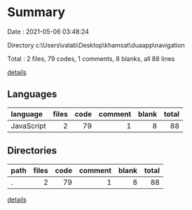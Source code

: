 # Summary

Date : 2021-05-06 03:48:24

Directory c:\Users\valab\Desktop\khamsat\duaapp\navigation

Total : 2 files,  79 codes, 1 comments, 8 blanks, all 88 lines

[details](details.md)

## Languages
| language | files | code | comment | blank | total |
| :--- | ---: | ---: | ---: | ---: | ---: |
| JavaScript | 2 | 79 | 1 | 8 | 88 |

## Directories
| path | files | code | comment | blank | total |
| :--- | ---: | ---: | ---: | ---: | ---: |
| . | 2 | 79 | 1 | 8 | 88 |

[details](details.md)